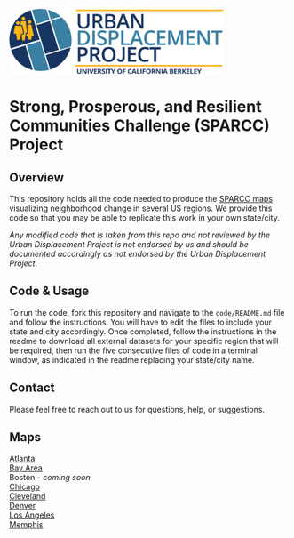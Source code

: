 <a href='https://www.urbandisplacement.org/'><img src='.assets/images/blue_udp_logo.png' align="top" height="120" />
</a>

# Strong, Prosperous, and Resilient Communities Challenge (SPARCC) Project 
 
## Overview
 
This repository holds all the code needed to produce the [SPARCC maps](https://urbandisplacement.org) visualizing neighborhood change in several US regions. We provide this code so that you may be able to replicate this work in your own state/city.
 
*Any modified code that is taken from this repo and not reviewed by the Urban Displacement Project is not endorsed by us and should be documented accordingly as not endorsed by the Urban Displacement Project.*
 
## Code & Usage
 
To run the code, fork this repository and navigate to the `code/README.md` file and follow the instructions. You will have to edit the files to include your state and city accordingly. Once completed, follow the instructions in the readme to download all external datasets for your specific region that will be required, then run the five consecutive files of code in a terminal window, as indicated in the readme replacing your state/city name.
 
## Contact
 
Please feel free to reach out to us for questions, help, or suggestions.
 
## Maps

[Atlanta](http://cci-ucb.github.io/sparcc/maps/atlanta_udp.html)  
[Bay Area](http://cci-ucb.github.io/sparcc/maps/sanfrancisco_udp.html)  
Boston - *coming soon*  
[Chicago](http://cci-ucb.github.io/sparcc/maps/chicago_udp.html)  
[Cleveland](http://cci-ucb.github.io/sparcc/maps/cleveland_udp.html)  
[Denver](http://cci-ucb.github.io/sparcc/maps/denver_udp.html)  
[Los Angeles](http://cci-ucb.github.io/sparcc/maps/losangeles_udp.html)  
[Memphis](http://cci-ucb.github.io/sparcc/maps/memphis_sparcc.html)  <!-- adjust URL once fixed -->


